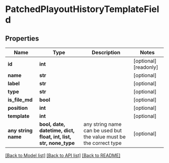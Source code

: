 # PatchedPlayoutHistoryTemplateField


## Properties
Name | Type | Description | Notes
------------ | ------------- | ------------- | -------------
**id** | **int** |  | [optional] [readonly] 
**name** | **str** |  | [optional] 
**label** | **str** |  | [optional] 
**type** | **str** |  | [optional] 
**is_file_md** | **bool** |  | [optional] 
**position** | **int** |  | [optional] 
**template** | **int** |  | [optional] 
**any string name** | **bool, date, datetime, dict, float, int, list, str, none_type** | any string name can be used but the value must be the correct type | [optional]

[[Back to Model list]](../README.md#documentation-for-models) [[Back to API list]](../README.md#documentation-for-api-endpoints) [[Back to README]](../README.md)



